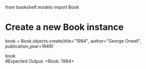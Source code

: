 from bookshelf.models import Book

# Create a new Book instance
book = Book.objects.create(title="1984", author="George Orwell", publication_year=1949)

book  
#Expected Output: <Book: 1984>
